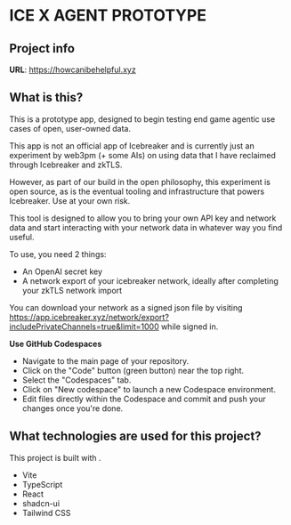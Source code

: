 # ICE X AGENT PROTOTYPE

## Project info

**URL**: https://howcanibehelpful.xyz

## What is this?

This is a prototype app, designed to begin testing end game agentic use cases of open, user-owned data.

This app is not an official app of Icebreaker and is currently just an experiment by web3pm (+ some AIs) on using data that I have reclaimed through Icebreaker and zkTLS. 

However, as part of our build in the open philosophy, this experiment is open source, as is the eventual tooling and infrastructure that powers Icebreaker. Use at your own risk.

This tool is designed to allow you to bring your own API key and network data and start interacting with your network data in whatever way you find useful. 

To use, you need 2 things:
- An OpenAI secret key
- A network export of your icebreaker network, ideally after completing your zkTLS network import

You can download your network as a signed json file by visiting https://app.icebreaker.xyz/network/export?includePrivateChannels=true&limit=1000 while signed in.


**Use GitHub Codespaces**

- Navigate to the main page of your repository.
- Click on the "Code" button (green button) near the top right.
- Select the "Codespaces" tab.
- Click on "New codespace" to launch a new Codespace environment.
- Edit files directly within the Codespace and commit and push your changes once you're done.

## What technologies are used for this project?

This project is built with .

- Vite
- TypeScript
- React
- shadcn-ui
- Tailwind CSS
